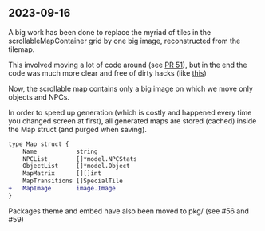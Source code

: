 ## 2023-09-16

A big work has been done to replace the myriad of tiles in the scrollableMapContainer grid by one big image, reconstructed from the tilemap.

This involved moving a lot of code around (see [PR 51](https://github.com/zwindler/gocastle/pull/51/files)), but in the end the code was much more clear and free of dirty hacks (like [this](https://github.com/zwindler/gocastle/pull/51/files#diff-9d8f598023ad9276de3c5b68666a75d8a618ecd65fc3742b5b5a2c4eee3fe6c9L87))

Now, the scrollable map contains only a big image on which we move only objects and NPCs.

In order to speed up generation (which is costly and happened every time you changed screen at first), all generated maps are stored (cached) inside the Map struct (and purged when saving).

```diff
type Map struct {
	Name           string
	NPCList        []*model.NPCStats
	ObjectList     []*model.Object
	MapMatrix      [][]int
	MapTransitions []SpecialTile
+	MapImage       image.Image
}
```

Packages theme and embed have also been moved to pkg/ (see #56 and #59)
